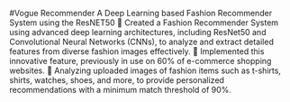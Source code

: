 #Vogue Recommender
A Deep Learning based Fashion Recommender System using the ResNET50
 Created a Fashion Recommender System using advanced deep learning architectures, including ResNet50 and Convolutional Neural Networks (CNNs), to 
analyze and extract detailed features from diverse fashion images effectively.
 Implemented this innovative feature, previously in use on 60% of e-commerce shopping websites.
 Analyzing uploaded images of fashion items such as t-shirts, shirts, watches, shoes, and more, to provide personalized recommendations with a minimum match threshold of 90%.
